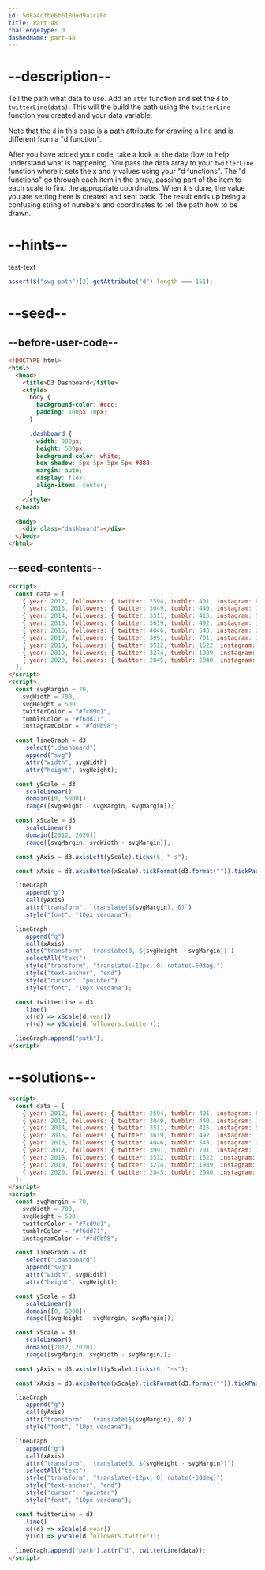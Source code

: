 ```yaml
---
id: 5d8a4cfbe6b6180ed9a1ca0d
title: Part 48
challengeType: 0
dashedName: part-48
---
```


# --description--

Tell the path what data to use. Add an `attr` function and set the `d` to `twitterLine(data)`. This will the build the path using the `twitterLine` function you created and your data variable.

Note that the `d` in this case is a path attribute for drawing a line and is different from a "d function".

After you have added your code, take a look at the data flow to help understand what is happening. You pass the data array to your `twitterLine` function where it sets the x and y values using your "d functions". The "d functions" go through each item in the array, passing part of the item to each scale to find the appropriate coordinates. When it's done, the value you are setting here is created and sent back. The result ends up being a confusing string of numbers and coordinates to tell the path how to be drawn.

# --hints--

test-text

```js
assert($("svg path")[2].getAttribute("d").length === 151);
```

# --seed--

## --before-user-code--

```html
<!DOCTYPE html>
<html>
  <head>
    <title>D3 Dashboard</title>
    <style>
      body {
        background-color: #ccc;
        padding: 100px 10px;
      }

      .dashboard {
        width: 980px;
        height: 500px;
        background-color: white;
        box-shadow: 5px 5px 5px 5px #888;
        margin: auto;
        display: flex;
        align-items: center;
      }
    </style>
  </head>

  <body>
    <div class="dashboard"></div>
  </body>
</html>
```

## --seed-contents--

```html
<script>
  const data = [
    { year: 2012, followers: { twitter: 2594, tumblr: 401, instagram: 83 } },
    { year: 2013, followers: { twitter: 3049, tumblr: 440, instagram: 192 } },
    { year: 2014, followers: { twitter: 3511, tumblr: 415, instagram: 511 } },
    { year: 2015, followers: { twitter: 3619, tumblr: 492, instagram: 1014 } },
    { year: 2016, followers: { twitter: 4046, tumblr: 543, instagram: 2066 } },
    { year: 2017, followers: { twitter: 3991, tumblr: 701, instagram: 3032 } },
    { year: 2018, followers: { twitter: 3512, tumblr: 1522, instagram: 4512 } },
    { year: 2019, followers: { twitter: 3274, tumblr: 1989, instagram: 4715 } },
    { year: 2020, followers: { twitter: 2845, tumblr: 2040, instagram: 4801 } },
  ];
</script>
<script>
  const svgMargin = 70,
    svgWidth = 700,
    svgHeight = 500,
    twitterColor = "#7cd9d1",
    tumblrColor = "#f6dd71",
    instagramColor = "#fd9b98";

  const lineGraph = d3
    .select(".dashboard")
    .append("svg")
    .attr("width", svgWidth)
    .attr("height", svgHeight);

  const yScale = d3
    .scaleLinear()
    .domain([0, 5000])
    .range([svgHeight - svgMargin, svgMargin]);

  const xScale = d3
    .scaleLinear()
    .domain([2012, 2020])
    .range([svgMargin, svgWidth - svgMargin]);

  const yAxis = d3.axisLeft(yScale).ticks(6, "~s");

  const xAxis = d3.axisBottom(xScale).tickFormat(d3.format("")).tickPadding(10);

  lineGraph
    .append("g")
    .call(yAxis)
    .attr("transform", `translate(${svgMargin}, 0)`)
    .style("font", "10px verdana");

  lineGraph
    .append("g")
    .call(xAxis)
    .attr("transform", `translate(0, ${svgHeight - svgMargin})`)
    .selectAll("text")
    .style("transform", "translate(-12px, 0) rotate(-50deg)")
    .style("text-anchor", "end")
    .style("cursor", "pointer")
    .style("font", "10px verdana");

  const twitterLine = d3
    .line()
    .x((d) => xScale(d.year))
    .y((d) => yScale(d.followers.twitter));

  lineGraph.append("path");
</script>
```

# --solutions--

```html
<script>
  const data = [
    { year: 2012, followers: { twitter: 2594, tumblr: 401, instagram: 83 } },
    { year: 2013, followers: { twitter: 3049, tumblr: 440, instagram: 192 } },
    { year: 2014, followers: { twitter: 3511, tumblr: 415, instagram: 511 } },
    { year: 2015, followers: { twitter: 3619, tumblr: 492, instagram: 1014 } },
    { year: 2016, followers: { twitter: 4046, tumblr: 543, instagram: 2066 } },
    { year: 2017, followers: { twitter: 3991, tumblr: 701, instagram: 3032 } },
    { year: 2018, followers: { twitter: 3512, tumblr: 1522, instagram: 4512 } },
    { year: 2019, followers: { twitter: 3274, tumblr: 1989, instagram: 4715 } },
    { year: 2020, followers: { twitter: 2845, tumblr: 2040, instagram: 4801 } },
  ];
</script>
<script>
  const svgMargin = 70,
    svgWidth = 700,
    svgHeight = 500,
    twitterColor = "#7cd9d1",
    tumblrColor = "#f6dd71",
    instagramColor = "#fd9b98";

  const lineGraph = d3
    .select(".dashboard")
    .append("svg")
    .attr("width", svgWidth)
    .attr("height", svgHeight);

  const yScale = d3
    .scaleLinear()
    .domain([0, 5000])
    .range([svgHeight - svgMargin, svgMargin]);

  const xScale = d3
    .scaleLinear()
    .domain([2012, 2020])
    .range([svgMargin, svgWidth - svgMargin]);

  const yAxis = d3.axisLeft(yScale).ticks(6, "~s");

  const xAxis = d3.axisBottom(xScale).tickFormat(d3.format("")).tickPadding(10);

  lineGraph
    .append("g")
    .call(yAxis)
    .attr("transform", `translate(${svgMargin}, 0)`)
    .style("font", "10px verdana");

  lineGraph
    .append("g")
    .call(xAxis)
    .attr("transform", `translate(0, ${svgHeight - svgMargin})`)
    .selectAll("text")
    .style("transform", "translate(-12px, 0) rotate(-50deg)")
    .style("text-anchor", "end")
    .style("cursor", "pointer")
    .style("font", "10px verdana");

  const twitterLine = d3
    .line()
    .x((d) => xScale(d.year))
    .y((d) => yScale(d.followers.twitter));

  lineGraph.append("path").attr("d", twitterLine(data));
</script>
```
